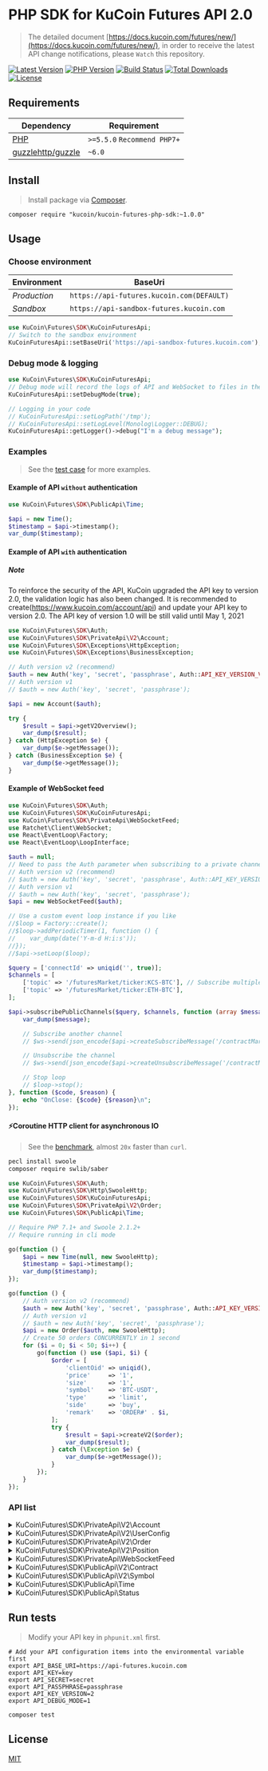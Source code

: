 # PHP SDK for KuCoin Futures API 2.0

> The detailed document [https://docs.kucoin.com/futures/new/](https://docs.kucoin.com/futures/new/), in order to receive the latest API change notifications, please `Watch` this repository.

[![Latest Version](https://img.shields.io/github/release/Kucoin/kucoin-futures-php-sdk.svg)](https://github.com/Kucoin/kucoin-futures-php-sdk/releases)
[![PHP Version](https://img.shields.io/packagist/php-v/kucoin/kucoin-futures-php-sdk.svg?color=green)](https://secure.php.net)
[![Build Status](https://travis-ci.org/Kucoin/kucoin-futures-php-sdk.svg?branch=master)](https://travis-ci.org/Kucoin/kucoin-futures-php-sdk)
[![Total Downloads](https://poser.pugx.org/kucoin/kucoin-futures-php-sdk/downloads)](https://packagist.org/packages/kucoin/kucoin-futures-php-sdk)
[![License](https://poser.pugx.org/kucoin/kucoin-futures-php-sdk/license)](LICENSE)

## Requirements

| Dependency | Requirement |
| -------- | -------- |
| [PHP](https://secure.php.net/manual/en/install.php) | `>=5.5.0` `Recommend PHP7+` |
| [guzzlehttp/guzzle](https://github.com/guzzle/guzzle) | `~6.0` |

## Install
> Install package via [Composer](https://getcomposer.org/).

```shell
composer require "kucoin/kucoin-futures-php-sdk:~1.0.0"
```

## Usage

### Choose environment

| Environment | BaseUri |
|    -------- | -------- |
| *Production* | `https://api-futures.kucoin.com(DEFAULT)` |
| *Sandbox* | `https://api-sandbox-futures.kucoin.com` |

```php
use KuCoin\Futures\SDK\KuCoinFuturesApi;
// Switch to the sandbox environment
KuCoinFuturesApi::setBaseUri('https://api-sandbox-futures.kucoin.com');
```

### Debug mode & logging

```php
use KuCoin\Futures\SDK\KuCoinFuturesApi;
// Debug mode will record the logs of API and WebSocket to files in the directory "KuCoinFuturesApi::getLogPath()" according to the minimum log level "KuCoinFuturesApi::getLogLevel()".
KuCoinFuturesApi::setDebugMode(true);

// Logging in your code
// KuCoinFuturesApi::setLogPath('/tmp');
// KuCoinFuturesApi::setLogLevel(Monolog\Logger::DEBUG);
KuCoinFuturesApi::getLogger()->debug("I'm a debug message");
```

### Examples
> See the [test case](tests) for more examples.

#### Example of API `without` authentication

```php
use KuCoin\Futures\SDK\PublicApi\Time;

$api = new Time();
$timestamp = $api->timestamp();
var_dump($timestamp);
```

#### Example of API `with` authentication

##### **Note**
To reinforce the security of the API, KuCoin upgraded the API key to version 2.0, the validation logic has also been changed. It is recommended to create(https://www.kucoin.com/account/api) and update your API key to version 2.0. The API key of version 1.0 will be still valid until May 1, 2021


```php
use KuCoin\Futures\SDK\Auth;
use KuCoin\Futures\SDK\PrivateApi\V2\Account;
use KuCoin\Futures\SDK\Exceptions\HttpException;
use KuCoin\Futures\SDK\Exceptions\BusinessException;

// Auth version v2 (recommend)
$auth = new Auth('key', 'secret', 'passphrase', Auth::API_KEY_VERSION_V2);
// Auth version v1
// $auth = new Auth('key', 'secret', 'passphrase');

$api = new Account($auth);

try {
    $result = $api->getV2Overview();
    var_dump($result);
} catch (HttpException $e) {
    var_dump($e->getMessage());
} catch (BusinessException $e) {
    var_dump($e->getMessage());
}
```

#### Example of WebSocket feed

```php
use KuCoin\Futures\SDK\Auth;
use KuCoin\Futures\SDK\KuCoinFuturesApi;
use KuCoin\Futures\SDK\PrivateApi\WebSocketFeed;
use Ratchet\Client\WebSocket;
use React\EventLoop\Factory;
use React\EventLoop\LoopInterface;

$auth = null;
// Need to pass the Auth parameter when subscribing to a private channel($api->subscribePrivateChannel()).
// Auth version v2 (recommend)
// $auth = new Auth('key', 'secret', 'passphrase', Auth::API_KEY_VERSION_V2);
// Auth version v1
// $auth = new Auth('key', 'secret', 'passphrase');
$api = new WebSocketFeed($auth);

// Use a custom event loop instance if you like
//$loop = Factory::create();
//$loop->addPeriodicTimer(1, function () {
//    var_dump(date('Y-m-d H:i:s'));
//});
//$api->setLoop($loop);

$query = ['connectId' => uniqid('', true)];
$channels = [
    ['topic' => '/futuresMarket/ticker:KCS-BTC'], // Subscribe multiple channels
    ['topic' => '/futuresMarket/ticker:ETH-BTC'],
];

$api->subscribePublicChannels($query, $channels, function (array $message, WebSocket $ws, LoopInterface $loop) use ($api) {
    var_dump($message);

    // Subscribe another channel
    // $ws->send(json_encode($api->createSubscribeMessage('/contractMarket/ticker:ETHUSDTM')));

    // Unsubscribe the channel
    // $ws->send(json_encode($api->createUnsubscribeMessage('/contractMarket/ticker:XBTUSDM')));

    // Stop loop
    // $loop->stop();
}, function ($code, $reason) {
    echo "OnClose: {$code} {$reason}\n";
});
```

#### ⚡️Coroutine HTTP client for asynchronous IO
> See the [benchmark](examples/BenchmarkCoroutine.php), almost `20x` faster than `curl`.

```bash
pecl install swoole
composer require swlib/saber
```

```php
use KuCoin\Futures\SDK\Auth;
use KuCoin\Futures\SDK\Http\SwooleHttp;
use KuCoin\Futures\SDK\KuCoinFuturesApi;
use KuCoin\Futures\SDK\PrivateApi\V2\Order;
use KuCoin\Futures\SDK\PublicApi\Time;

// Require PHP 7.1+ and Swoole 2.1.2+
// Require running in cli mode

go(function () {
    $api = new Time(null, new SwooleHttp);
    $timestamp = $api->timestamp();
    var_dump($timestamp);
});

go(function () {
    // Auth version v2 (recommend)
    $auth = new Auth('key', 'secret', 'passphrase', Auth::API_KEY_VERSION_V2);
    // Auth version v1
    // $auth = new Auth('key', 'secret', 'passphrase');
    $api = new Order($auth, new SwooleHttp);
    // Create 50 orders CONCURRENTLY in 1 second
    for ($i = 0; $i < 50; $i++) {
        go(function () use ($api, $i) {
            $order = [
                'clientOid' => uniqid(),
                'price'     => '1',
                'size'      => '1',
                'symbol'    => 'BTC-USDT',
                'type'      => 'limit',
                'side'      => 'buy',
                'remark'    => 'ORDER#' . $i,
            ];
            try {
                $result = $api->createV2($order);
                var_dump($result);
            } catch (\Exception $e) {
                var_dump($e->getMessage());
            }
        });
    }
});
```

### API list

<details>
<summary>KuCoin\Futures\SDK\PrivateApi\V2\Account</summary>

| API | Authentication | Description |
| -------- | -------- | -------- |
| KuCoin\Futures\SDK\PrivateApi\V2\Account::getV2Overview() | YES | https://docs.kucoin.com/futures/new/#get-account-overview |
| KuCoin\Futures\SDK\PrivateApi\V2\Account::getV2TransactionHistory | YES | https://docs.kucoin.com/futures/new/#query-fund-record |
| KuCoin\Futures\SDK\PrivateApi\V2\Account::transferOutV2() | YES | https://docs.kucoin.com/futures/new/#transfer-out-to-kucoin-main-trading-account |
| KuCoin\Futures\SDK\PrivateApi\V2\Account::getV2TransferList() | YES | https://docs.kucoin.com/futures/new/#query-transfer-out-request-record |
| KuCoin\Futures\SDK\PrivateApi\V2\Account::transferInV2() | YES | https://docs.kucoin.com/futures/new/#fund-transfer-into-futures-account |
| KuCoin\Futures\SDK\PrivateApi\V2\Account::getV2FundingHistory() | YES |  |
</details>


<details>
<summary>KuCoin\Futures\SDK\PrivateApi\V2\UserConfig</summary>

| API | Authentication | Description |
| -------- | -------- | -------- |
| KuCoin\Futures\SDK\PrivateApi\V2\UserConfig::getLeverage() | YES | https://docs.kucoin.com/futures/new/#get-the-user-s-global-leverage |
| KuCoin\Futures\SDK\PrivateApi\V2\UserConfig::getLeverages() | YES | https://docs.kucoin.com/futures/new/#get-user-global-leverage-all-contracts |
| KuCoin\Futures\SDK\PrivateApi\V2\UserConfig::adjustLeverages() | YES | https://docs.kucoin.com/futures/new/#modify-the-user-s-global-leverage |
| KuCoin\Futures\SDK\PrivateApi\V2\UserConfig::changeV2AutoAppendStatus() | YES | https://docs.kucoin.com/futures/new/#modify-the-user-39-s-auto-deposit-margin-status |
</details>

<details>
<summary>KuCoin\Futures\SDK\PrivateApi\V2\Order</summary>

| API | Authentication | Description |
| -------- | -------- | -------- |
| KuCoin\Futures\SDK\PrivateApi\V2\Order::createV2() | YES | https://docs.kucoin.com/futures/new/#order-placement |
| KuCoin\Futures\SDK\PrivateApi\V2\Order::cancelV2() | YES | https://docs.kucoin.com/futures/new/#single-order-cancellation |
| KuCoin\Futures\SDK\PrivateApi\V2\Order::batchV2Cancel() | YES | https://docs.kucoin.com/futures/new/#batch-order-cancellation |
| KuCoin\Futures\SDK\PrivateApi\V2\Order::getHistoricalTrades() | YES | https://docs.kucoin.com/futures/new/#query-transaction-records |
| KuCoin\Futures\SDK\PrivateApi\V2\Order::getV2Detail() | YES | https://docs.kucoin.com/futures/new/#query-individual-order-s-details |
| KuCoin\Futures\SDK\PrivateApi\V2\Order::getActiveOrders() | YES | https://docs.kucoin.com/futures/new/#query-active-orders |
| KuCoin\Futures\SDK\PrivateApi\V2\Order::getAllActiveOrders() | YES | https://docs.kucoin.com/futures/new/#query-all-active-orders |
| KuCoin\Futures\SDK\PrivateApi\V2\Order::getV2List() | YES | https://docs.kucoin.com/futures/new/#query-historical-orders |
</details>

<details>
<summary>KuCoin\Futures\SDK\PrivateApi\V2\Position</summary>

| API | Authentication | Description |
| -------- | -------- | -------- |
| KuCoin\Futures\SDK\PrivateApi\V2\Position::getV2List() | YES | https://docs.kucoin.com/futures/new/#get-the-position-of-all-contracts |
| KuCoin\Futures\SDK\PrivateApi\V2\Position::getV2Detail() | YES | https://docs.kucoin.com/futures/new/#get-the-position-of-a-contract |
| KuCoin\Futures\SDK\PrivateApi\V2\Position::marginV2Append() | YES | https://docs.kucoin.com/futures/new/#increase-position-margin |
| KuCoin\Futures\SDK\PrivateApi\V2\Position::getClosePnLHistory() | YES | https://docs.kucoin.com/futures/new/#position-pnl-history |
</details>

<details>
<summary>KuCoin\Futures\SDK\PrivateApi\WebSocketFeed</summary>

| API | Authentication | Description |
| -------- | -------- | -------- |
| KuCoin\Futures\SDK\PrivateApi\WebSocketFeed::getPublicServer() | NO | https://docs.kucoin.com/futures/#apply-connect-token |
| KuCoin\Futures\SDK\PrivateApi\WebSocketFeed::getPrivateServer() | YES | https://docs.kucoin.com/futures/#apply-connect-token |
| KuCoin\Futures\SDK\PrivateApi\WebSocketFeed::subscribePublicChannel() | NO | https://docs.kucoin.com/futures/#public-channels |
| KuCoin\Futures\SDK\PrivateApi\WebSocketFeed::subscribePublicChannels() | NO | https://docs.kucoin.com/futures/#public-channels |
| KuCoin\Futures\SDK\PrivateApi\WebSocketFeed::subscribePrivateChannel() | YES | https://docs.kucoin.com/futures/#private-channels |
| KuCoin\Futures\SDK\PrivateApi\WebSocketFeed::subscribePrivateChannels() | YES | https://docs.kucoin.com/futures/#private-channels |

</details>

<details>
<summary>KuCoin\Futures\SDK\PublicApi\V2\Contract</summary>

| API | Authentication | Description |
| -------- | -------- | -------- |
| KuCoin\Futures\SDK\PublicApi\V2\Contract::getV2List() | NO | https://docs.kucoin.com/futures/new/#get-the-information-for-all-open-contracts|
| KuCoin\Futures\SDK\PublicApi\V2\Contract::getV2Detail() | NO | https://docs.kucoin.com/futures/new/#get-a-certain-contract|
| KuCoin\Futures\SDK\PublicApi\V2\Contract::getV2RiskLimitLevel() | NO | https://docs.kucoin.com/futures/new/#get-contract-s-risk-limit-list|
| KuCoin\Futures\SDK\PublicApi\V2\Contract::getV2KLines() | NO | https://docs.kucoin.com/futures/new/#get-the-contract-s-k-line-data|
| KuCoin\Futures\SDK\PublicApi\V2\Contract::getV2FundingRate() | NO | https://docs.kucoin.com/futures/new/#query-funding-rate-list|
| KuCoin\Futures\SDK\PublicApi\V2\Contract::getV2MarkPrice() | NO | https://docs.kucoin.com/futures/new/#get-the-contract-s-mark-price|

</details>


<details>
<summary>KuCoin\Futures\SDK\PublicApi\V2\Symbol</summary>

| API | Authentication | Description |
| -------- | -------- | -------- |
| KuCoin\Futures\SDK\PublicApi\V2\Symbol::getOrderBook() | NO | https://docs.kucoin.com/futures/new/#get-order-book |
| KuCoin\Futures\SDK\PublicApi\V2\Symbol::getV2Ticker() | NO | https://docs.kucoin.com/futures/new/#best-maker |
| KuCoin\Futures\SDK\PublicApi\V2\Symbol::getTickerPrice() | NO | https://docs.kucoin.com/futures/new/#get-the-latest-transaction-price |
| KuCoin\Futures\SDK\PublicApi\V2\Symbol::getV2TradeHistory() | NO | https://docs.kucoin.com/futures/new/#get-most-recent-record |

</details>

<details>
<summary>KuCoin\Futures\SDK\PublicApi\Time</summary>

| API | Authentication | Description |
| -------- | -------- | -------- |
| KuCoin\Futures\SDK\PublicApi\Time::timestamp() | NO | https://docs.kucoin.com/futures/#server-time |

</details>

<details>
<summary>KuCoin\Futures\SDK\PublicApi\Status</summary>

| API | Authentication | Description |
| -------- | -------- | -------- |
| KuCoin\Futures\SDK\PublicApi\Status::status() | NO | https://docs.kucoin.com/futures/#get-the-service-status |

</details>

## Run tests
> Modify your API key in `phpunit.xml` first.

```shell
# Add your API configuration items into the environmental variable first
export API_BASE_URI=https://api-futures.kucoin.com
export API_KEY=key
export API_SECRET=secret
export API_PASSPHRASE=passphrase
export API_KEY_VERSION=2
export API_DEBUG_MODE=1

composer test
```

## License

[MIT](LICENSE)
